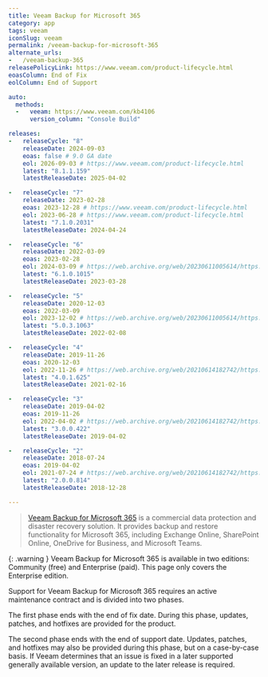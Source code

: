 ```yaml
---
title: Veeam Backup for Microsoft 365
category: app
tags: veeam
iconSlug: veeam
permalink: /veeam-backup-for-microsoft-365
alternate_urls:
-   /veeam-backup-365
releasePolicyLink: https://www.veeam.com/product-lifecycle.html
eoasColumn: End of Fix
eolColumn: End of Support

auto:
  methods:
  -   veeam: https://www.veeam.com/kb4106
      version_column: "Console Build"

releases:
-   releaseCycle: "8"
    releaseDate: 2024-09-03
    eoas: false # 9.0 GA date
    eol: 2026-09-03 # https://www.veeam.com/product-lifecycle.html
    latest: "8.1.1.159"
    latestReleaseDate: 2025-04-02

-   releaseCycle: "7"
    releaseDate: 2023-02-28
    eoas: 2023-12-28 # https://www.veeam.com/product-lifecycle.html
    eol: 2023-06-28 # https://www.veeam.com/product-lifecycle.html
    latest: "7.1.0.2031"
    latestReleaseDate: 2024-04-24

-   releaseCycle: "6"
    releaseDate: 2022-03-09
    eoas: 2023-02-28
    eol: 2024-03-09 # https://web.archive.org/web/20230611005614/https://www.veeam.com/product-lifecycle.html
    latest: "6.1.0.1015"
    latestReleaseDate: 2023-03-28

-   releaseCycle: "5"
    releaseDate: 2020-12-03
    eoas: 2022-03-09
    eol: 2023-12-02 # https://web.archive.org/web/20230611005614/https://www.veeam.com/product-lifecycle.html
    latest: "5.0.3.1063"
    latestReleaseDate: 2022-02-08

-   releaseCycle: "4"
    releaseDate: 2019-11-26
    eoas: 2020-12-03
    eol: 2022-11-26 # https://web.archive.org/web/20210614182742/https://www.veeam.com/product-lifecycle.html
    latest: "4.0.1.625"
    latestReleaseDate: 2021-02-16

-   releaseCycle: "3"
    releaseDate: 2019-04-02
    eoas: 2019-11-26
    eol: 2022-04-02 # https://web.archive.org/web/20210614182742/https://www.veeam.com/product-lifecycle.html
    latest: "3.0.0.422"
    latestReleaseDate: 2019-04-02

-   releaseCycle: "2"
    releaseDate: 2018-07-24
    eoas: 2019-04-02
    eol: 2021-07-24 # https://web.archive.org/web/20210614182742/https://www.veeam.com/product-lifecycle.html
    latest: "2.0.0.814"
    latestReleaseDate: 2018-12-28

---
```


> [Veeam Backup for Microsoft 365](https://www.veeam.com/products/saas/backup-microsoft-office-365.html)
> is a commercial data protection and disaster recovery solution. It provides backup and restore
> functionality for Microsoft 365, including Exchange Online, SharePoint Online, OneDrive for Business,
> and Microsoft Teams.

{: .warning }
Veeam Backup for Microsoft 365 is available in two editions: Community (free) and Enterprise (paid).
This page only covers the Enterprise edition.

Support for Veeam Backup for Microsoft 365 requires an active maintenance contract and is divided
into two phases.

The first phase ends with the end of fix date. During this phase, updates, patches, and hotfixes
are provided for the product.

The second phase ends with the end of support date. Updates, patches, and hotfixes may also be
provided during this phase, but on a case-by-case basis. If Veeam determines that an issue is fixed
in a later supported generally available version, an update to the later release is required.
